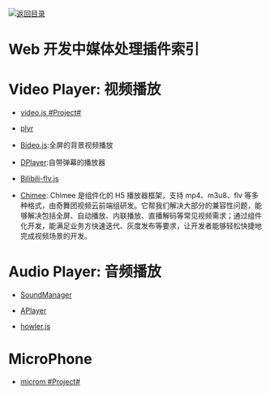 [![返回目录](https://parg.co/UGo)](https://parg.co/b4z) 
 
# Web 开发中媒体处理插件索引

# Video Player: 视频播放

- [video.js #Project#](https://github.com/videojs/video.js)

- [plyr](https://github.com/Selz/plyr)

- [Bideo.js](https://rishabhp.github.io/bideo.js/):全屏的背景视频播放

- [DPlayer](https://github.com/DIYgod/DPlayer):自带弹幕的播放器

- [Bilibili-flv.js](https://github.com/Bilibili/flv.js)

- [Chimee](http://chimee.org/): Chimee 是组件化的 H5 播放器框架，支持 mp4、m3u8、flv 等多种格式，由奇舞团视频云前端组研发。它帮我们解决大部分的兼容性问题，能够解决包括全屏、自动播放、内联播放、直播解码等常见视频需求；通过组件化开发，能满足业务方快速迭代、灰度发布等要求，让开发者能够轻松快捷地完成视频场景的开发。

# Audio Player: 音频播放

- [SoundManager](http://www.schillmania.com/projects/soundmanager2/demo/template/)

- [APlayer](https://github.com/DIYgod/APlayer)

- [howler.js](https://github.com/goldfire/howler.js#documentation)

# MicroPhone 

- [microm #Project#](https://github.com/zzarcon/microm)
